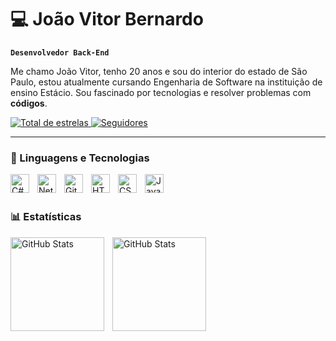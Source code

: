 # 💻 João Vitor Bernardo

**`Desenvolvedor Back-End`**

Me chamo João Vitor, tenho 20 anos e sou do interior do estado de São Paulo, estou atualmente cursando Engenharia de Software na instituição de ensino Estácio. Sou fascinado por tecnologias e resolver problemas com **códigos**.


<p align="left">
    <a href="https://github.com/joaobernardo01?tab=repositories&sort=stargazers">
        <img 
            alt="Total de estrelas" 
            title="Total de estrelas GitHub" 
            src="https://custom-icon-badges.demolab.com/github/stars/joaobernardo01?color=55960c&style=for-the-badge&labelColor=488207&logo=star&label=estrelas"
        />
    </a>
    <a href="https://github.com/joaobernardo1?tab=followers">
        <img 
            alt="Seguidores" 
            title="Me siga no GitHub" 
            src="https://custom-icon-badges.demolab.com/github/followers/joaobernardo1?color=236ad3&labelColor=1155ba&style=for-the-badge&logo=github&label=Seguidores&logoColor=white"
        />
    </a>
</p>

---

### 🤖 Linguagens e Tecnologias

<img 
    align="left" 
    alt="C#"
    title="C#" 
    width="30px" 
    style="padding-right: 10px;" 
    src="https://cdn.jsdelivr.net/gh/devicons/devicon@latest/icons/csharp/csharp-plain.svg" />
<img 
    align="left" 
    alt="NetCore" 
    title="NETCore"
    width="30px" 
    style="padding-right: 10px;" 
    src= "https://cdn.jsdelivr.net/gh/devicons/devicon@latest/icons/dotnetcore/dotnetcore-original.svg"
/>
<img
    align="left" 
    alt="Git" 
    title="Git"
    width="30px" 
    style="padding-right: 10px;" 
    src="https://cdn.jsdelivr.net/gh/devicons/devicon@latest/icons/git/git-original.svg" 
/>
<img 
    align="left" 
    alt="HTML5"
    title="HTML5" 
    width="30px" 
    style="padding-right: 10px;" 
    src=https://cdn.jsdelivr.net/gh/devicons/devicon@latest/icons/html5/html5-plain.svg />

  <img 
    align="left" 
    alt="CSS"
    title="CSS" 
    width="30px" 
    style="padding-right: 10px;" 
    src= https://cdn.jsdelivr.net/gh/devicons/devicon@latest/icons/css3/css3-plain.svg />

  <img 
    align="left" 
    alt="JavaScript"
    title="JavaScript" 
    width="30px" 
    style="padding-right: 10px;" 
    src="https://cdn.jsdelivr.net/gh/devicons/devicon@latest/icons/javascript/javascript-plain.svg">
</br>
</br>

### 📊 Estatísticas

<p>
  <img 
    align="left" 
    alt="GitHub Stats" 
    height="150" 
    style="padding-right: 10px;" 
    src="https://github-readme-stats.vercel.app/api?username=joaobernardo1&show_icons=true&theme=tokyonight&include_all_commits=true&locale=pt-br" 
  />

<img 
      align="left" 
      alt="GitHub Stats" 
      height="150" 
      src="https://github-readme-stats.vercel.app/api/top-langs/?username=joaobernardo1&theme=tokyonight&layout=compact&custom_title=Tecnologias&langs_count=9" 
  />

</p>
